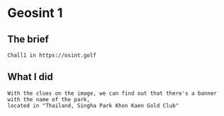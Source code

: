 # Geosint 1

## The brief

```
Chall1 in https://osint.golf
```

## What I did

```
With the clues on the image, we can find out that there's a banner with the name of the park, 
located in "Thailand, Singha Park Khon Kaen Gold Club"
```

